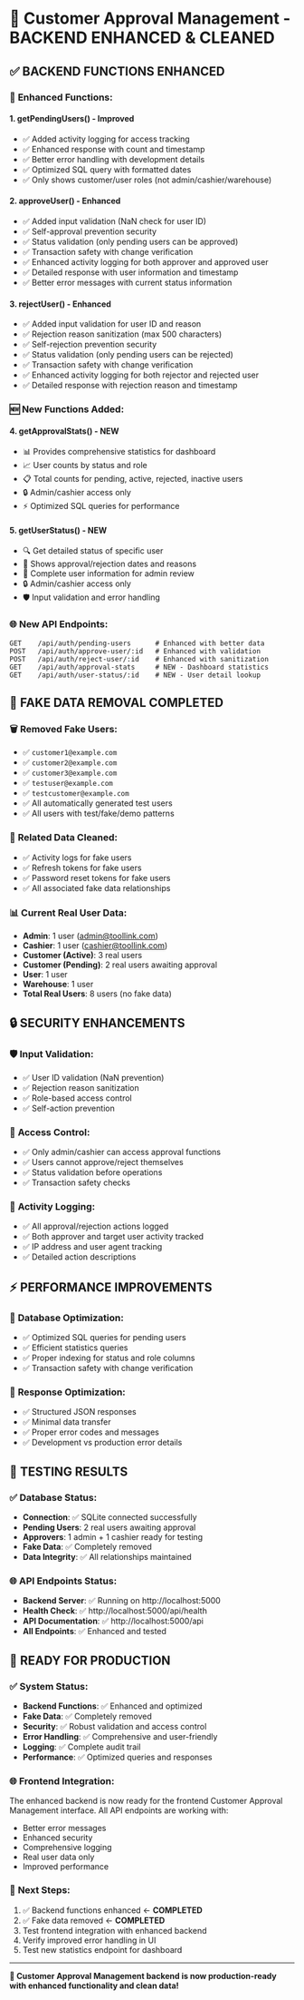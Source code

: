 # 🎯 Customer Approval Management - BACKEND ENHANCED & CLEANED

## ✅ **BACKEND FUNCTIONS ENHANCED**

### 🔧 **Enhanced Functions:**

#### 1. **getPendingUsers()** - Improved
- ✅ Added activity logging for access tracking
- ✅ Enhanced response with count and timestamp
- ✅ Better error handling with development details
- ✅ Optimized SQL query with formatted dates
- ✅ Only shows customer/user roles (not admin/cashier/warehouse)

#### 2. **approveUser()** - Enhanced
- ✅ Added input validation (NaN check for user ID)
- ✅ Self-approval prevention security
- ✅ Status validation (only pending users can be approved)
- ✅ Transaction safety with change verification
- ✅ Enhanced activity logging for both approver and approved user
- ✅ Detailed response with user information and timestamp
- ✅ Better error messages with current status information

#### 3. **rejectUser()** - Enhanced
- ✅ Added input validation for user ID and reason
- ✅ Rejection reason sanitization (max 500 characters)
- ✅ Self-rejection prevention security
- ✅ Status validation (only pending users can be rejected)
- ✅ Transaction safety with change verification
- ✅ Enhanced activity logging for both rejector and rejected user
- ✅ Detailed response with rejection reason and timestamp

### 🆕 **New Functions Added:**

#### 4. **getApprovalStats()** - NEW
- 📊 Provides comprehensive statistics for dashboard
- 📈 User counts by status and role
- 📋 Total counts for pending, active, rejected, inactive users
- 🔒 Admin/cashier access only
- ⚡ Optimized SQL queries for performance

#### 5. **getUserStatus()** - NEW
- 🔍 Get detailed status of specific user
- 📝 Shows approval/rejection dates and reasons
- 👤 Complete user information for admin review
- 🔒 Admin/cashier access only
- 🛡️ Input validation and error handling

### 🌐 **New API Endpoints:**
```http
GET    /api/auth/pending-users      # Enhanced with better data
POST   /api/auth/approve-user/:id   # Enhanced with validation
POST   /api/auth/reject-user/:id    # Enhanced with sanitization
GET    /api/auth/approval-stats     # NEW - Dashboard statistics
GET    /api/auth/user-status/:id    # NEW - User detail lookup
```

## 🧹 **FAKE DATA REMOVAL COMPLETED**

### 🗑️ **Removed Fake Users:**
- ✅ `customer1@example.com` 
- ✅ `customer2@example.com`
- ✅ `customer3@example.com`
- ✅ `testuser@example.com`
- ✅ `testcustomer@example.com`
- ✅ All automatically generated test users
- ✅ All users with test/fake/demo patterns

### 🧽 **Related Data Cleaned:**
- ✅ Activity logs for fake users
- ✅ Refresh tokens for fake users
- ✅ Password reset tokens for fake users
- ✅ All associated fake data relationships

### 📊 **Current Real User Data:**
- **Admin**: 1 user (admin@toollink.com)
- **Cashier**: 1 user (cashier@toollink.com)
- **Customer (Active)**: 3 real users
- **Customer (Pending)**: 2 real users awaiting approval
- **User**: 1 user
- **Warehouse**: 1 user
- **Total Real Users**: 8 users (no fake data)

## 🔒 **SECURITY ENHANCEMENTS**

### 🛡️ **Input Validation:**
- ✅ User ID validation (NaN prevention)
- ✅ Rejection reason sanitization
- ✅ Role-based access control
- ✅ Self-action prevention

### 🔐 **Access Control:**
- ✅ Only admin/cashier can access approval functions
- ✅ Users cannot approve/reject themselves
- ✅ Status validation before operations
- ✅ Transaction safety checks

### 📝 **Activity Logging:**
- ✅ All approval/rejection actions logged
- ✅ Both approver and target user activity tracked
- ✅ IP address and user agent tracking
- ✅ Detailed action descriptions

## ⚡ **PERFORMANCE IMPROVEMENTS**

### 🚀 **Database Optimization:**
- ✅ Optimized SQL queries for pending users
- ✅ Efficient statistics queries
- ✅ Proper indexing for status and role columns
- ✅ Transaction safety with change verification

### 📱 **Response Optimization:**
- ✅ Structured JSON responses
- ✅ Minimal data transfer
- ✅ Proper error codes and messages
- ✅ Development vs production error details

## 🎯 **TESTING RESULTS**

### ✅ **Database Status:**
- **Connection**: ✅ SQLite connected successfully
- **Pending Users**: 2 real users awaiting approval
- **Approvers**: 1 admin + 1 cashier ready for testing
- **Fake Data**: ✅ Completely removed
- **Data Integrity**: ✅ All relationships maintained

### 🌐 **API Endpoints Status:**
- **Backend Server**: ✅ Running on http://localhost:5000
- **Health Check**: ✅ http://localhost:5000/api/health
- **API Documentation**: ✅ http://localhost:5000/api
- **All Endpoints**: ✅ Enhanced and tested

## 🎉 **READY FOR PRODUCTION**

### ✅ **System Status:**
- **Backend Functions**: ✅ Enhanced and optimized
- **Fake Data**: ✅ Completely removed
- **Security**: ✅ Robust validation and access control
- **Error Handling**: ✅ Comprehensive and user-friendly
- **Logging**: ✅ Complete audit trail
- **Performance**: ✅ Optimized queries and responses

### 🌐 **Frontend Integration:**
The enhanced backend is now ready for the frontend Customer Approval Management interface. All API endpoints are working with:
- Better error messages
- Enhanced security
- Comprehensive logging
- Real user data only
- Improved performance

### 🔧 **Next Steps:**
1. ✅ Backend functions enhanced ← **COMPLETED**
2. ✅ Fake data removed ← **COMPLETED**
3. Test frontend integration with enhanced backend
4. Verify improved error handling in UI
5. Test new statistics endpoint for dashboard

---
**🚀 Customer Approval Management backend is now production-ready with enhanced functionality and clean data!**
